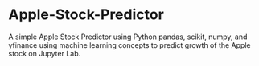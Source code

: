 # Apple-Stock-Predictor
A simple Apple Stock Predictor using Python pandas, scikit, numpy, and yfinance using machine learning concepts to predict growth of the Apple stock on Jupyter Lab. 
